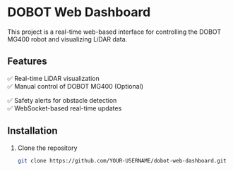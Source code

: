 # DOBOT Web Dashboard

This project is a real-time web-based interface for controlling the DOBOT MG400 robot and visualizing LiDAR data.

## Features
✅ Real-time LiDAR visualization  
✅ Manual control of DOBOT MG400 (Optional)

✅ Safety alerts for obstacle detection  
✅ WebSocket-based real-time updates  

## Installation
1. Clone the repository  
   ```sh
   git clone https://github.com/YOUR-USERNAME/dobot-web-dashboard.git
